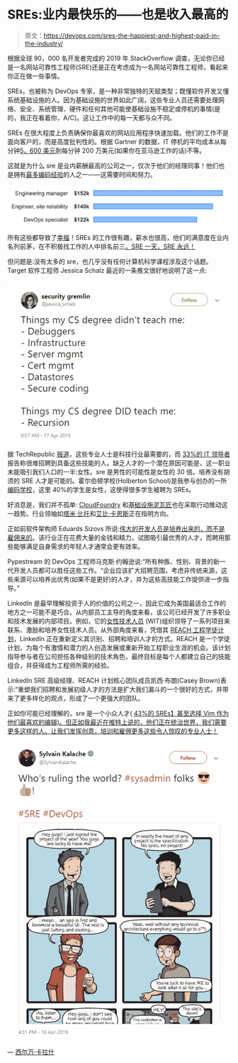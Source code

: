 # SREs:业内最快乐的——也是收入最高的

> 原文：<https://devops.com/sres-the-happiest-and-highest-paid-in-the-industry/>

根据全球 90，000 名开发者完成的 2019 年 StackOverflow 调查，无论你已经是一名网站可靠性工程师(SRE)还是正在考虑成为一名网站可靠性工程师，看起来你正在做一些事情。

SREs，也被称为 DevOps 专家，是一种非常独特的天赋类型；既懂软件开发又懂系统基础设施的人。因为基础设施的世界如此广阔，这些专业人员还需要处理网络、安全、系统管理、硬件和任何其他可能使基础设施不稳定或停机的事情(是的，我正在看着你，A/C)。这让工作中的每一天都与众不同。

SREs 在很大程度上负责确保你最喜欢的网站应用程序快速加载。他们的工作不是面向客户的，而是高度批判性的。根据 Gartner 的数据，IT 停机的平均成本从每分钟[5，600 美元](https://www.the20.com/blog/the-cost-of-it-downtime/)到每分钟 200 万美元(如果你在亚马逊工作的话)不等。

这就是为什么 sre 是业内薪酬最高的公司之一，仅次于他们的经理同事！他们也是拥有[最多编码经验](https://insights.stackoverflow.com/survey/2019#experience)的人之一——这需要时间和努力。

![](img/cd04ba5bf659177fae8d55387e207dc6.png)

所有这些都导致了[幸福](https://insights.stackoverflow.com/survey/2019#work-_-how-do-developers-feel-about-their-careers-and-jobs)！SREs 的工作很有趣，薪水也很高，他们的满意度在业内名列前茅，在不积极找工作的人中排名前三[。SRE 一天，SRE 永远！](https://insights.stackoverflow.com/survey/2019#work-_-whos-actively-looking-for-a-job)

但问题是:没有太多的 sre，也几乎没有任何计算机科学课程涉及这个话题。Target 软件工程师 Jessica Schalz 最近的一条推文很好地说明了这一点:

![](img/686035e38a046bd80cd4737ba6b37e25.png)

据 TechRepublic [报道](https://www.techrepublic.com/article/the-10-best-tech-jobs-in-america-for-2018/)，这些专业人士是科技行业最需要的，而 [33%的 IT 领导者](https://www.itbusinessedge.com/articles/acquiring-the-right-cloud-skills-will-be-major-challenge-for-it-in-2019.html)报告称很难招聘到具备这些技能的人。缺乏人才的一个潜在原因可能是，这一职业未能吸引我们人口的一半:女性。sre 是男性的可能性是女性的 30 倍。培养没有胡须的 SRE 人才是可能的。霍尔伯顿学校(Holberton School)是我参与创办的一所[编码学校](https://www.holbertonschool.com/)，这里 40%的学生是女性，这使得很多学生被聘为 SREs。

好消息是，我们并不孤单: [CloudFoundry](https://www.cloudfoundry.org/blog/first-time-country-cloud-foundry-diversity-scholar-courage-angeh/) 和[基础设施泥瓦匠](https://imasons.org/women-committee/)也在采取行动推动这一趋势。行业领袖如[塔米·比托](https://twitter.com/tammybutow)和[艾比·卡恩斯](https://twitter.com/ab415)正在指明方向。

正如前软件架构师 Eduards Sizovs 所说:[伟大的开发人员是培养出来的，而不是雇佣来的](https://sizovs.net/2019/04/10/the-best-developers-are-raised-not-hired/)。该行业正在花费大量的金钱和精力，试图吸引最优秀的人才，而聘用那些能够满足自身需求的年轻人才通常会更有效率。

Pypestream 的 DevOps 工程师马克斯·约翰逊说:“所有种族、性别、背景的新一代开发人员都可以胜任这些工作。“企业应该扩大招聘范围，考虑非传统来源，这些来源可以培养出优秀(如果不是更好)的人才，并为这些高技能工作提供进一步指导。”

LinkedIn 是最早理解投资于人的价值的公司之一，因此它成为美国最适合工作的地方之一可能不是巧合。从内部员工主导的角度来看，该公司已经开发了许多职业和技术发展的内部项目。例如，它的[女性技术人员](https://engineering.linkedin.com/women-in-tech) (WIT)组织领导了一系列项目来联系、激励和培养女性技术人员。从外部角度来看，凭借其 [REACH 工程学徒计划](https://careers.linkedin.com/reach)，LinkedIn 正在重新定义其识别、招聘和培训人才的方式。REACH 是一个学徒计划，为每个有激情和潜力的人创造发展或重新开始工程职业生涯的机会。该计划指导参与者在公司担任各种级别的技术角色，最终目标是每个人都建立自己的技能组合，并获得成为工程师所需的经验。

LinkedIn SRE 高级经理、REACH 计划核心团队成员凯西·布朗(Casey Brown)表示:“重塑我们招聘和发展初级人才的方法是扩大我们漏斗的一个很好的方式，并带来了更多样化的观点，形成了一个更强大的团队。

正如你可能已经理解的，sre 是一个小众人才( [43%的 SREs】甚至选择 Vim 作为他们最喜欢的编辑)。但正如我最近在推特上说的，他们正在统治世界，我们需要更多这样的人。让我们发挥创意，培训和雇佣更多这些令人惊叹的专业人士！](https://insights.stackoverflow.com/survey/2019#development-environments-and-tools)

![](img/59dd2878365fa0493cff7586322f00cf.png)

— [西尔万·卡拉什](https://devops.com/author/sylvain-kalache/)